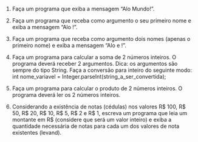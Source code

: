 1. Faça um programa que exiba a mensagem “Alo Mundo!”.

2. Faça um programa que receba como argumento o seu primeiro nome e exiba a mensagem “Alo <seu nome>!”.

3. Faça um programa que receba como argumento dois nomes (apenas o primeiro nome) e exiba a mensagem “Alo <nome1> e <nome2>!”.

4. Faça um programa para calcular a soma de 2 números inteiros. O programa deverá receber 2 argumentos.
    Dica: os argumentos são sempre do tipo String. Faça a conversão para inteiro do seguinte modo:
        int nome_variavel = Integer.parseInt(string_a_ser_convertida);
        
5. Faça um programa para calcular o produto de 2 números inteiros. O programa deverá ler os 2 números inteiros.

6. Considerando a existência de notas (cédulas) nos valores R$ 100, R$ 50, R$ 20, R$ 10, R$ 5, R$ 2 e R$ 1, escreva um programa que 
  leia um montante em R$ (considere que será um valor inteiro) e exiba a quantidade necessária de notas para cada um dos valores de 
  nota existentes (levand).
